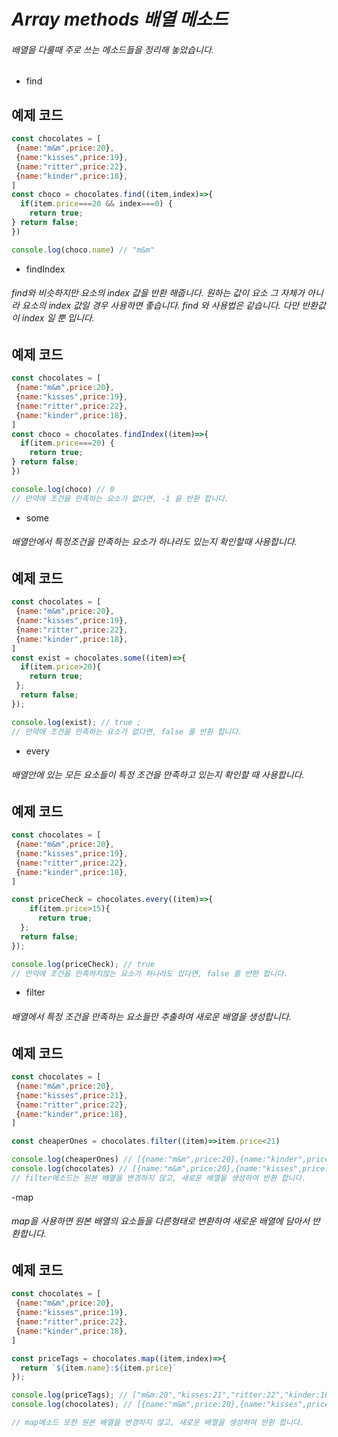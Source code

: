 # *Array methods 배열 메소드*
###### 배열을 다룰때 주로 쓰는 메소드들을 정리해 놓았습니다.

- find

## 예제 코드 
```javascript
const chocolates = [
 {name:"m&m",price:20},
 {name:"kisses",price:19},
 {name:"ritter",price:22},
 {name:"kinder",price:18},
]
const choco = chocolates.find((item,index)=>{
  if(item.price===20 && index===0) {
    return true;
} return false;
})

console.log(choco.name) // "m&m"
```

- findIndex
###### find와 비슷하지만 요소의 index 값을 반환 해줍니다. 원하는 값이 요소 그 자체가 아니라 요소의 index 값일 경우 사용하면 좋습니다. find 와 사용법은 같습니다. 다만 반환값이 index 일 뿐 입니다.
## 예제 코드
```javascript
const chocolates = [
 {name:"m&m",price:20},
 {name:"kisses",price:19},
 {name:"ritter",price:22},
 {name:"kinder",price:18},
]
const choco = chocolates.findIndex((item)=>{
  if(item.price===20) {
    return true;
} return false;
})

console.log(choco) // 0
// 만약에 조건을 만족하는 요소가 없다면, -1 을 반환 합니다.
```

- some
###### 배열안에서 특정조건을 만족하는 요소가 하나라도 있는지 확인할때 사용합니다.
## 예제 코드
```javascript
const chocolates = [
 {name:"m&m",price:20},
 {name:"kisses",price:19},
 {name:"ritter",price:22},
 {name:"kinder",price:18},
]
const exist = chocolates.some((item)=>{
  if(item.price>20){
    return true;
 };
  return false;
});

console.log(exist); // true ;
// 만약에 조건을 만족하는 요소가 없다면, false 를 반환 합니다.
```
- every
###### 배열안에 있는 모든 요소들이 특정 조건을 만족하고 있는지 확인할 때 사용합니다.
## 예제 코드
```javascript
const chocolates = [
 {name:"m&m",price:20},
 {name:"kisses",price:19},
 {name:"ritter",price:22},
 {name:"kinder",price:18},
]

const priceCheck = chocolates.every((item)=>{
    if(item.price>15){
      return true;  
  };
  return false;
});

console.log(priceCheck); // true
// 만약에 조건을 만족하지않는 요소가 하나라도 있다면, false 를 반환 합니다.
```
- filter
###### 배열에서 특정 조건을 만족하는 요소들만 추출하여 새로운 배열을 생성합니다.
## 예제 코드
```javascript
const chocolates = [
 {name:"m&m",price:20},
 {name:"kisses",price:21},
 {name:"ritter",price:22},
 {name:"kinder",price:18},
]

const cheaperOnes = chocolates.filter((item)=>item.price<21)

console.log(cheaperOnes) // [{name:"m&m",price:20},{name:"kinder",price:18}]
console.log(chocolates) // [{name:"m&m",price:20},{name:"kisses",price:21},{name:"ritter",price:22},{name:"kinder",price:18},]
// filter메소드는 원본 배열을 변경하지 않고, 새로운 배열을 생성하여 반환 합니다.
```

-map
###### map을 사용하면 원본 배열의 요소들을 다른형태로 변환하여 새로운 배열에 담아서 반환합니다.
## 예제 코드
```javascript
const chocolates = [
 {name:"m&m",price:20},
 {name:"kisses",price:19},
 {name:"ritter",price:22},
 {name:"kinder",price:18},
]

const priceTags = chocolates.map((item,index)=>{
  return `${item.name}:${item.price}`
});

console.log(priceTags); // ["m&m:20","kisses:21","ritter:22","kinder:18"]
console.log(chocolates); // [{name:"m&m",price:20},{name:"kisses",price:21},{name:"ritter",price:22},{name:"kinder",price:18},]

// map메소드 또한 원본 배열을 변경하지 않고, 새로운 배열을 생성하여 반환 합니다.
```
